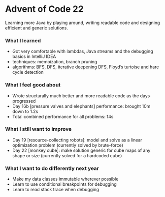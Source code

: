 # Advent of Code 22

Learning more Java by playing around, writing readable code and designing efficient and generic solutions. 

### What I learned
- Got very comfortable with lambdas, Java streams and the debugging basics in IntelliJ IDEA
- techniques: memoization, branch pruning
- algorithms: BFS, DFS, iterative deepening DFS, Floyd’s turtoise and hare cycle detection

### What I feel good about
- Wrote structurally much better and more readable code as the days progressed
- Day 16b [pressure valves and elephants] performance: brought 10m down to 1.2s
- Total combined performance for all problems: 14s

### What I still want to improve
- Day 19 [resource-collecting robots]: model and solve as a linear optimization problem (currently solved by brute-force)
- Day 22 [monkey cube]: make solution generic for cube maps of any shape or size (currently solved for a hardcoded cube)

### What I want to do differently next year
- Make my data classes immutable wherever possible
- Learn to use conditional breakpoints for debugging
- Learn to read stack trace when debugging
